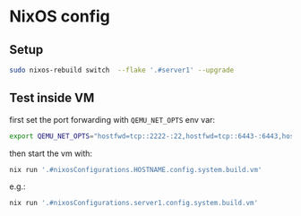 # NixOS config

## Setup

```bash
sudo nixos-rebuild switch  --flake '.#server1' --upgrade
```

## Test inside VM

first set the port forwarding with `QEMU_NET_OPTS` env var:

```bash
export QEMU_NET_OPTS="hostfwd=tcp::2222-:22,hostfwd=tcp::6443-:6443,hostfwd=tcp::10250-:10250"
```

then start the vm with:

```bash
nix run '.#nixosConfigurations.HOSTNAME.config.system.build.vm'
```

e.g.:

```bash
nix run '.#nixosConfigurations.server1.config.system.build.vm'
```
